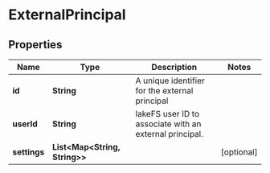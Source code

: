 

# ExternalPrincipal


## Properties

Name | Type | Description | Notes
------------ | ------------- | ------------- | -------------
**id** | **String** | A unique identifier for the external principal | 
**userId** | **String** | lakeFS user ID to associate with an external principal.  | 
**settings** | **List&lt;Map&lt;String, String&gt;&gt;** |  |  [optional]




